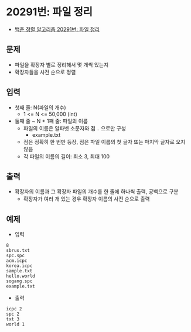 # 20291번: 파일 정리
- [백준 정렬 알고리즘 20291번: 파일 정리](https://www.acmicpc.net/problem/20291)

## 문제
- 파일을 확장자 별로 정리해서 몇 개씩 있는지
- 확장자들을 사전 순으로 정렬

## 입력
- 첫째 줄: N(파일의 개수)
  - 1 <= N <= 50,000 (int)
- 둘째 줄 ~ N + 1째 줄: 파일의 이름
  - 파일의 이름은 알파벳 소문자와 점 `.` 으로만 구성
    - example.txt
  - 점은 정확히 한 번만 등장, 점은 파일 이름의 첫 글자 또는 마지막 글자로 오지 않음
  - 각 파일의 이름의 길이: 최소 3, 최대 100

## 출력
- 확장자의 이름과 그 확장자 파일의 개수를 한 줄에 하나씩 출력, 공백으로 구분
  - 확장자가 여러 개 있는 경우 확장자 이름의 사전 순으로 출력

## 예제
- 입력
```text
8
sbrus.txt
spc.spc
acm.icpc
korea.icpc
sample.txt
hello.world
sogang.spc
example.txt
```
- 출력
```text
icpc 2
spc 2
txt 3
world 1
```